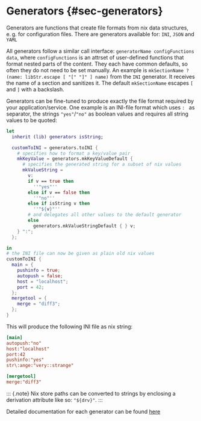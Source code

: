 # Generators {#sec-generators}
Generators are functions that create file formats from nix data structures, e. g. for configuration files. There are generators available for: `INI`, `JSON` and `YAML`

All generators follow a similar call interface: `generatorName configFunctions data`, where `configFunctions` is an attrset of user-defined functions that format nested parts of the content. They each have common defaults, so often they do not need to be set manually. An example is `mkSectionName ? (name: libStr.escape [ "[" "]" ] name)` from the `INI` generator. It receives the name of a section and sanitizes it. The default `mkSectionName` escapes `[` and `]` with a backslash.

Generators can be fine-tuned to produce exactly the file format required by your application/service. One example is an INI-file format which uses `: ` as separator, the strings `"yes"`/`"no"` as boolean values and requires all string values to be quoted:

```nix
let
  inherit (lib) generators isString;

  customToINI = generators.toINI {
    # specifies how to format a key/value pair
    mkKeyValue = generators.mkKeyValueDefault {
      # specifies the generated string for a subset of nix values
      mkValueString =
        v:
        if v == true then
          ''"yes"''
        else if v == false then
          ''"no"''
        else if isString v then
          ''"${v}"''
        # and delegates all other values to the default generator
        else
          generators.mkValueStringDefault { } v;
    } ":";
  };

in
# the INI file can now be given as plain old nix values
customToINI {
  main = {
    pushinfo = true;
    autopush = false;
    host = "localhost";
    port = 42;
  };
  mergetool = {
    merge = "diff3";
  };
}
```

This will produce the following INI file as nix string:

```INI
[main]
autopush:"no"
host:"localhost"
port:42
pushinfo:"yes"
str\:ange:"very::strange"

[mergetool]
merge:"diff3"
```

::: {.note}
Nix store paths can be converted to strings by enclosing a derivation attribute like so: `"${drv}"`.
:::

Detailed documentation for each generator can be found [here](#sec-functions-library-generators)

